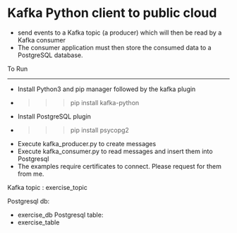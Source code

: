 # Kafka Python client to public cloud

- send events to a Kafka topic (a producer) which will then be read by a Kafka consumer
- The consumer application must then store the consumed data to a PostgreSQL database.

To Run

---

- Install Python3 and pip manager followed by the kafka plugin
- > > > pip install kafka-python

- Install PostgreSQL plugin
- > > > pip install psycopg2

* Execute kafka_producer.py to create messages
* Execute kafka_consumer.py to read messages and insert them into Postgresql
* The examples require certificates to connect. Please request for them  from me.

Kafka topic :
exercise_topic

Postgresql db:
- exercise_db
Postgresql table:
- exercise_table
